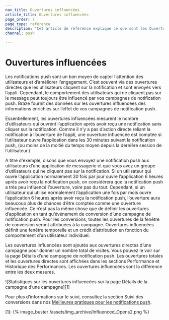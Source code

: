 ```yaml
---
nav_title: Ouvertures influencées
article_title: Ouvertures influencées
page_order: 7
page_type: reference
description: "Cet article de référence explique ce que sont les Ouvertures Influencées et comment vous pouvez les suivre pour obtenir des informations plus précises sur les effets de vos campagnes de notifications push."
channel: push

---
```

# Ouvertures influencées

Les notifications push sont un bon moyen de capter l’attention des utilisateurs et d’améliorer l’engagement. C’est souvent via des ouvertures directes que les utilisateurs cliquent sur la notification et sont envoyés vers l’appli. Cependant, le comportement des utilisateurs qui ne cliquent pas sur le message peut toujours être influencé par vos campagnes de notification push. Braze fournit des données sur les ouvertures influencées des informations enrichies sur l’effet de vos campagnes de notification push. 

Essentiellement, les ouvertures influencées mesurent le nombre d’utilisateurs qui ouvrent l’application après avoir reçu une notification sans cliquer sur la notification. Comme il n’y a pas d’action directe reliant la notification à l’ouverture de l’appli, une ouverture influencée est comptée si l’utilisateur ouvre l’application dans les 30 minutes suivant la notification push, (ou moins de la moitié du temps moyen depuis la dernière session de l’utilisateur.)

A titre d'exemple, disons que vous envoyez une notification push aux utilisateurs d’une application de messagerie et que vous avez un groupe d’utilisateurs qui ne cliquent pas sur la notification. Si un utilisateur qui ouvre l’application normalement 30 fois par jour ouvre l’application 6 heures après avoir reçu la notification push, on considérera que la notification push a très peu influencé l’ouverture, voire pas du tout. Cependant, si un utilisateur qui utilise normalement l’application une fois par mois ouvre l’application 6 heures après avoir reçu la notification push, l’ouverture aura beaucoup plus de chances d’être comptée comme une ouverture influencée. Ce n’est pas la même chose que de définir les ouvertures d’application en tant qu’événement de conversion d’une campagne de notification push. Pour les conversions, toutes les ouvertures de la fenêtre de conversion seront attribuées à la campagne. Ouvertures influencées définit une fenêtre temporelle et un crédit d’attribution en fonction du comportement d’un utilisateur individuel.

Les ouvertures influencées sont ajoutés aux ouvertures directes d’une campagne pour donner un nombre total de visites. Vous pouvez le voir sur la page Détails d’une campagne de notification push. Les ouvertures totales et les ouvertures directes sont affichées dans les sections Performance et Historique des Performances. Les ouvertures influencées sont la différence entre les deux mesures.

![Statistiques sur les ouvertures influencées sur la page Détails de la campagne d’une campagne][1]

Pour plus d’informations sur le suivi, consultez la section Suivi des conversions dans nos [Meilleures pratiques pour les notifications push][bp].

[bp]: {{site.baseurl}}/user_guide/message_building_by_channel/push/best_practices/
[1]: {% image_buster /assets/img_archive/Influenced_Opens2.png %}
